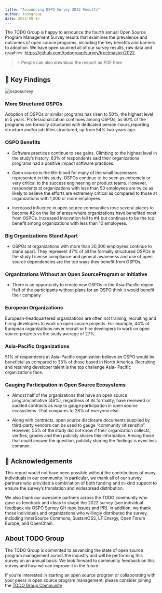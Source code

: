 ```yaml
---
title: "Announcing OSPO Survey 2022 Results"
author: todogroup
date: 2022-09-14
---
```


The TODO Group is happy to announce the fourth annual Open Source Program Management Survey results that examines the prevalence  and outcomes of open source programs, including the key benefits and barriers to adoption. We have open sourced all of our survey results, raw data and graphics: https://github.com/todogroup/survey/tree/master/2022.

> ⭐️ People can also download the resport as PDF here

## 🚀 Key Findings

![osposurvey](/img/blog/ospo-survey-insights-2022.png) 

### More Structured OSPOs

Adoption of OSPOs or similar programs has risen to 50%, the highest level in 5 years. Professionalization continues among OSPOs, as 60% of the programs are formally structured with dedicated person-hours,reporting structure and/or job titles structured, up from 54% two years ago.

### OSPO Benefits

* Software practices continue to see gains. Climbing to the highest level in the study’s history, 83% of
respondents said their organizations programs had a positive impact software practices.

* Open source is the life-blood for many of the small businesses represented in this study. OSPOs continue
to be seen as extremely or very critical to the success engineering or product teams. However, respondents at organizations with less than 50 employees are twice as likely to believe the efforts are extremely critical
as compared to those at organizations with 1,000 or more employees.

* Increased influence in open source communities rose several places to become #2 on the list of areas where
organizations have benefited most from OSPOs. Increased innovation fell to #4 but continues to be
the top benefit among organizations with less than 10 employees.

### Big Organizations Stand Apart

* OSPOs at organizations with more than 20,000 employees continue to stand apart. They represent 47% of all the formally structured OSPOs in the study.License compliance and general awareness and use of open source dependencies are the top ways they benefit from OSPOs.

### Organizations Without an Open SourceProgram or Initiative

* There is an opportunity to create new OSPOs in the Asia-Pacific region. Half of the participants without
plans for an OSPO think it would benefit their company.

### European Organizations

European-headquartered organizations are often not training, recruiting and hiring developers to work on
open source projects. For example, 44% of European organizations never recruit or hire developers to work
on open source projects vs the study average of 27%.

### Asia-Pacific Organizations

51% of respondents at Asia-Pacific organization believe an OSPO would be beneficial as compared to
35% of those based in North America. Recruiting and retaining developer talent is the top challenge Asia-
Pacific organizations face.

### Gauging Participation in Open Source Ecosystems

* Almost half of the organizations that have an open source program/initiative (46%), regardless of its
formality, have reviewed or audited contracts as way to gauge participation in open source ecosystems.
That compares to 28% of everyone else.

* Along with contracts, open source disclosure documents supplied by third-party vendors can be
used to gauge “community citizenship”. However, 55% of the study did not know if their organization collects, verifies, grades and then publicly shares this information. Among those that could answer the question, publicly sharing the findings is even less common.

## 🙏 Acknowledgements

This report would not have been possible without the contributions of many individuals in our community. In particular, we thank all of our survey 
partners who provided a combination of both funding and in-kind support to ensure the survey’s translation and widespread distribution.

We also thank our awesome partners across the TODO community who gave us feedback and ideas to shape the 2022 survey (see individual feedback via OSPO Survey GH repo Issues and PR). 
In addition, we thank those individuals and organizations who willingly distributed the survey, including InnerSource Commons, SustainOSS, LF Energy, 
Open Forum Europe, and OpenChain.

## About TODO Group

The TODO Group is committed to advancing the state of open source program management across the industry and will be performing this survey on an annual basis. 
We look forward to community feedback on this survey and how we can improve it in the future.

If you’re interested in starting an open source program or collaborating with your peers in open source program management, please consider joining the [TODO Group Community](https://todogroup.org/community/)
 
 
